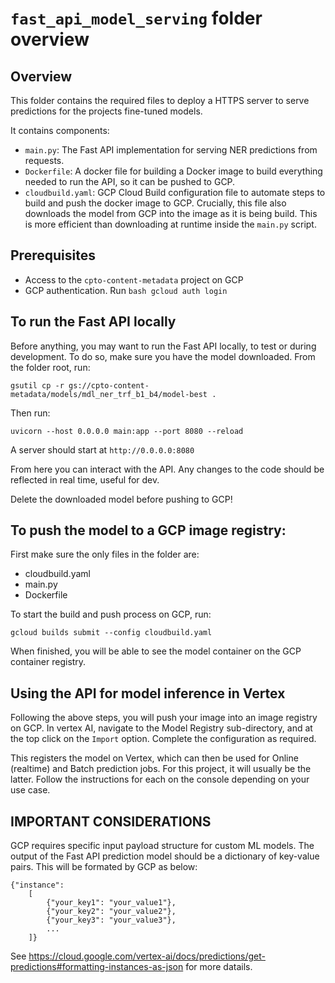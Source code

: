# `fast_api_model_serving` folder overview

## Overview

This folder contains the required files to deploy a HTTPS server to serve predictions for the projects fine-tuned
models.

It contains components:
- `main.py`: The Fast API implementation for serving NER predictions from requests.
- `Dockerfile`: A docker file for building a Docker image to build everything needed to run the API, so it
  can be pushed to GCP.
- `cloudbuild.yaml`: GCP Cloud Build configuration file to automate steps to build and push the docker image to
  GCP. Crucially, this file also downloads the model from GCP into the image as it is being build. This is more
  efficient than downloading at runtime inside the `main.py` script.

## Prerequisites
- Access to the `cpto-content-metadata` project on GCP
- GCP authentication. Run
  ```bash gcloud auth login```

## To run the Fast API locally
Before anything, you may want to run the Fast API locally, to test or during development.
To do so, make sure you have the model downloaded.
From the folder root, run:

```shell
gsutil cp -r gs://cpto-content-metadata/models/mdl_ner_trf_b1_b4/model-best .
```

Then run:

```shell
uvicorn --host 0.0.0.0 main:app --port 8080 --reload
```

A server should start at `http://0.0.0.0:8080`

From here you can interact with the API. Any changes to the code should be reflected in real time, useful for dev.

Delete the downloaded model before pushing to GCP!

## To push the model to a GCP image registry:

First make sure the only files in the folder are:
- cloudbuild.yaml
- main.py
- Dockerfile

To start the build and push process on GCP, run:
```shell
gcloud builds submit --config cloudbuild.yaml
```

When finished, you will be able to see the model container on the GCP container registry.

## Using the API for model inference in Vertex

Following the above steps, you will push your image into an image registry on GCP.
In vertex AI, navigate to the Model Registry sub-directory, and at the top click on the `Import` option.
Complete the configuration as required.

This registers the model on Vertex, which can then be used for Online (realtime) and Batch prediction jobs.
For this project, it will usually be the latter.
Follow the instructions for each on the console depending on your use case.

## IMPORTANT CONSIDERATIONS

GCP requires specific input payload structure for custom ML models.
The output of the Fast API prediction model should be a dictionary of key-value pairs.
This will be formated by GCP as below:
```
{"instance":
    [
        {"your_key1": "your_value1"},
        {"your_key2": "your_value2"},
        {"your_key3": "your_value3"},
        ...
    ]}
```
See https://cloud.google.com/vertex-ai/docs/predictions/get-predictions#formatting-instances-as-json for more datails.

